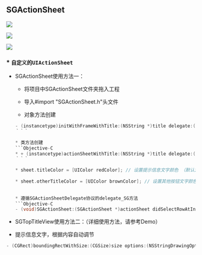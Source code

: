 ## SGActionSheet

![](https://github.com/kingsic/SGTopTitleView/raw/master/Picture/sorgle.png) 

![](https://github.com/kingsic/SGTopTitleView/raw/master/Picture/sorgle2.png)

![](https://github.com/kingsic/SGTopTitleView/raw/master/Picture/sorgle3.png)

### * `自定义的UIActionSheet`<br>


* SGActionSheet使用方法一：

  * 将项目中SGActionSheet文件夹拖入工程

  * 导入#import "SGActionSheet.h"头文件

  * 对象方法创建
  ```Objective-C
  - (instancetype)initWithFrameWithTitle:(NSString *)title delegate:(id<SGActionSheetDelegate>)delegate cancelButtonTitle:(NSString *)cancelButtonTitle otherButtonTitleArray:(NSArray *)otherButtonTitleArray 
  ｀｀｀

  * 类方法创建
  ```Objective-C
  * + (instancetype)actionSheetWithTitle:(NSString *)title delegate:(id<SGActionSheetDelegate>)delegate cancelButtonTitle:(NSString *)cancelButtonTitle otherButtonTitleArray:(NSArray *)otherButtonTitleArray
  ｀｀｀

  * sheet.titleColor = [UIColor redColor]; // 设置提示信息文字颜色 （默认为黑色）
 
  * sheet.otherTitleColor = [UIColor brownColor]; // 设置其他按钮文字颜色 （默认为黑色）
 
 
  * 遵循SGActionSheetDelegate协议的delegate_SG方法
  ```Objective-C
  - (void)SGActionSheet:(SGActionSheet *)actionSheet didSelectRowAtIndexPath:(NSInteger)indexPath；
  ```
  
* SGTopTitleView使用方法二：（详细使用方法，请参考Demo）

* 提示信息文字，根据内容自动调节
```Objective-C
- (CGRect)boundingRectWithSize:(CGSize)size options:(NSStringDrawingOptions)options attributes:(nullable NSDictionary *)attributes context:(nullable NSStringDrawingContext *)context;
```
